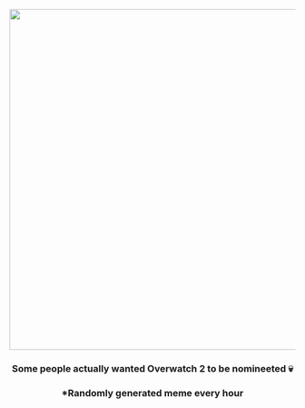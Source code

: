 <p align="center">
        <img src="https://i.redd.it/tihjzq3w6e0a1.jpg" width="600" height="600">
        </p>
        <h3 align="center">Some people actually wanted Overwatch 2 to be nomineeted 💀</h3>
        <h3 align="center">*Randomly generated meme every hour</h3>
    